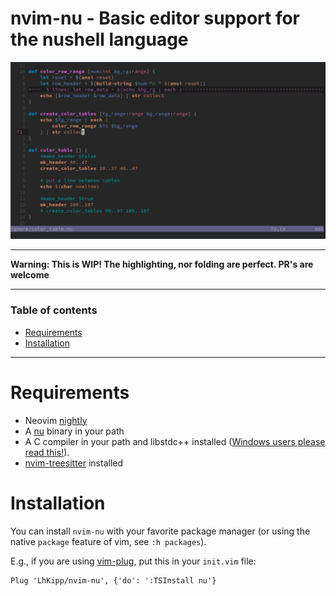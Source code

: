 # nvim-nu - Basic editor support for the nushell language

![nu example](assets/nu-example.png)

---

**Warning: This is WIP! The highlighting, nor folding are perfect. PR's are welcome**

---

### Table of contents

* [Requirements](#requirements)
* [Installation](#installation)
---

# Requirements

- Neovim [nightly](https://github.com/neovim/neovim#install-from-source)
- A [nu](https://github.com/nushell/nushell/releases) binary in your path
- A C compiler in your path and libstdc++ installed ([Windows users please read this!](https://github.com/nvim-treesitter/nvim-treesitter/wiki/Windows-support)).
- [nvim-treesitter](https://github.com/nvim-treesitter/nvim-treesitter/blob/master/README.md#quickstart) installed

# Installation

You can install `nvim-nu` with your favorite package manager (or using the native `package` feature of vim, see `:h packages`).

E.g., if you are using [vim-plug](https://github.com/junegunn/vim-plug), put this in your `init.vim` file:

```vim
Plug 'LhKipp/nvim-nu', {'do': ':TSInstall nu'}
```


